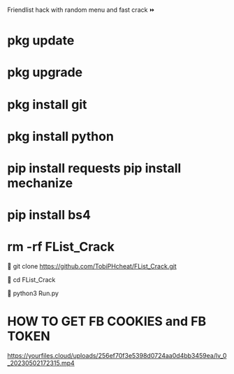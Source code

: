 Friendlist hack with random menu and fast crack ⏩



# pkg update

# pkg upgrade

# pkg install git

# pkg install python

# pip install requests pip install mechanize

# pip install bs4

# rm -rf FList_Crack

📍 git clone https://github.com/TobiPHcheat/FList_Crack.git

📍 cd FList_Crack

📍 python3 Run.py





# HOW TO GET FB COOKIES and FB TOKEN 
  
  https://yourfiles.cloud/uploads/256ef70f3e5398d0724aa0d4bb3459ea/lv_0_20230502172315.mp4
